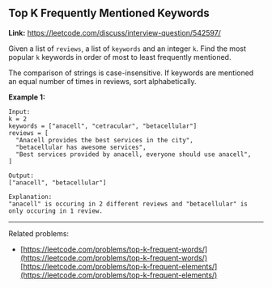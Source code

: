 ## Top K Frequently Mentioned Keywords

**Link:** https://leetcode.com/discuss/interview-question/542597/

Given a list of `reviews`, a list of `keywords` and an integer `k`. Find the most popular `k` keywords in order of most to least frequently mentioned.

The comparison of strings is case-insensitive. If keywords are mentioned an equal number of times in reviews, sort alphabetically.

**Example 1:**

    Input:
    k = 2
    keywords = ["anacell", "cetracular", "betacellular"]
    reviews = [
      "Anacell provides the best services in the city",
      "betacellular has awesome services",
      "Best services provided by anacell, everyone should use anacell",
    ]
    
    Output:
    ["anacell", "betacellular"]
    
    Explanation:
    "anacell" is occuring in 2 different reviews and "betacellular" is only occuring in 1 review.
    

* * *

Related problems:

*   [https://leetcode.com/problems/top-k-frequent-words/](https://leetcode.com/problems/top-k-frequent-words/)  
    [https://leetcode.com/problems/top-k-frequent-elements/](https://leetcode.com/problems/top-k-frequent-elements/)